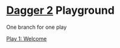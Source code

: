 # [Dagger 2](https://github.com/google/dagger) Playground

One branch for one play

[Play 1: Welcome](https://github.com/figengungor/Dagger2Playground/tree/dagger2_play1_welcome)